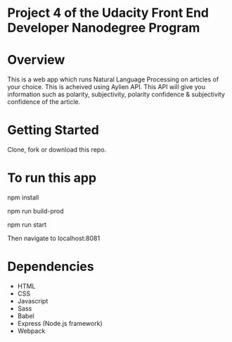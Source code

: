 # Project 4 of the Udacity Front End Developer Nanodegree Program 
# Overview
This is a web app which runs Natural Language Processing on articles of your choice. This is acheived using Aylien API. This API will give you information such as polarity, subjectivity, polarity confidence & subjectivity confidence of the article. 

# Getting Started
Clone, fork or download this repo.

# To run this app
npm install

npm run build-prod

npm run start

Then navigate to localhost:8081

# Dependencies
* HTML
* CSS
* Javascript
* Sass
* Babel
* Express (Node.js framework)
* Webpack

